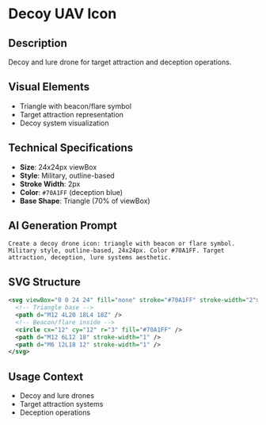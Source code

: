 # Decoy UAV Icon

## Description

Decoy and lure drone for target attraction and deception operations.

## Visual Elements

- Triangle with beacon/flare symbol
- Target attraction representation
- Decoy system visualization

## Technical Specifications

- **Size**: 24x24px viewBox
- **Style**: Military, outline-based
- **Stroke Width**: 2px
- **Color**: `#70A1FF` (deception blue)
- **Base Shape**: Triangle (70% of viewBox)

## AI Generation Prompt

```
Create a decoy drone icon: triangle with beacon or flare symbol. Military style, outline-based, 24x24px. Color #70A1FF. Target attraction, deception, lure systems aesthetic.
```

## SVG Structure

```svg
<svg viewBox="0 0 24 24" fill="none" stroke="#70A1FF" stroke-width="2">
  <!-- Triangle base -->
  <path d="M12 4L20 18L4 18Z" />
  <!-- Beacon/flare inside -->
  <circle cx="12" cy="12" r="3" fill="#70A1FF" />
  <path d="M12 6L12 18" stroke-width="1" />
  <path d="M6 12L18 12" stroke-width="1" />
</svg>
```

## Usage Context

- Decoy and lure drones
- Target attraction systems
- Deception operations
